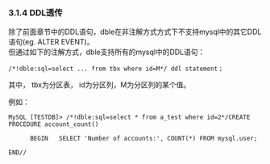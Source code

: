 ### 3.1.4 DDL透传
除了前面章节中的DDL语句，dble在非注解方式方式下不支持mysql中的其它DDL语句(eg. ALTER EVENT)。  
但通过如下的注解方式，dble支持所有的mysql中的DDL语句：
```
/*!dble:sql=select ... from tbx where id=M*/ ddl statement；
```
其中， tbx为分区表， id为分区列，M为分区列的某个值。

例如：
```  
MySQL [TESTDB]> /*!dble:sql=select * from a_test where id=2*/CREATE PROCEDURE account_count()

      BEGIN   SELECT 'Number of accounts:', COUNT(*) FROM mysql.user;

END//
``` 